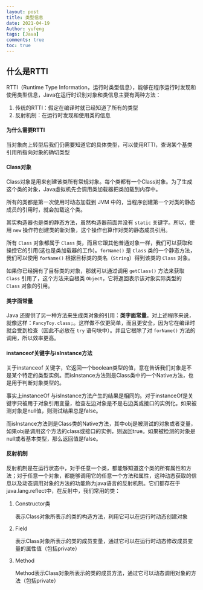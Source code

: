 ```yaml
---
layout: post
title: 类型信息
date: 2021-04-19
Author: yufeng 
tags: [Java]
comments: true
toc: true
---
```


## 什么是RTTI

RTTI（Runtime Type Information，运行时类型信息），能够在程序运行时发现和使用类型信息，Java在运行时识别对象和类信息主要有两种方法：

1. 传统的RTTI：假定在编译时就已经知道了所有的类型
2. 反射机制：在运行时发现和使用类的信息

#### 为什么需要RTTI

当对象向上转型后我们仍需要知道它的具体类型，可以使用RTTI，查询某个基类引用所指向对象的确切类型

#### Class对象

Class对象是用来创建该类所有常规对象。每个类都有一个Class对象。为了生成这个类的对象，Java虚拟机先会调用类加载器把类加载到内存中。

所有的类都是第一次使用时动态加载到 JVM 中的，当程序创建第一个对类的静态成员的引用时，就会加载这个类。

其实构造器也是类的静态方法，虽然构造器前面并没有 `static` 关键字。所以，使用 `new` 操作符创建类的新对象，这个操作也算作对类的静态成员引用。

所有 `Class` 对象都属于 `Class` 类，而且它跟其他普通对象一样，我们可以获取和操控它的引用(这也是类加载器的工作)。`forName()` 是 `Class` 类的一个静态方法，我们可以使用 `forName()` 根据目标类的类名（`String`）得到该类的 `Class` 对象。

如果你已经拥有了目标类的对象，那就可以通过调用 `getClass()` 方法来获取 `Class` 引用了，这个方法来自根类 `Object`，它将返回表示该对象实际类型的 `Class` 对象的引用。

#### 类字面常量

Java 还提供了另一种方法来生成类对象的引用：**类字面常量**。对上述程序来说，就像这样：`FancyToy.class;`。这样做不仅更简单，而且更安全，因为它在编译时就会受到检查（因此不必放在 `try` 语句块中）。并且它根除了对 `forName()` 方法的调用，所以效率更高。

#### instanceof关键字与isInstance方法

关于instanceof 关键字，它返回一个boolean类型的值，意在告诉我们对象是不是某个特定的类型实例。而isInstance方法则是Class类中的一个Native方法，也是用于判断对象类型的。

事实上instanceOf 与isInstance方法产生的结果是相同的。对于instanceOf是关键字只被用于对象引用变量，检查左边对象是不是右边类或接口的实例化。如果被测对象是null值，则测试结果总是false。

而isInstance方法则是Class类的Native方法，其中obj是被测试的对象或者变量，如果obj是调用这个方法的class或接口的实例，则返回true。如果被检测的对象是null或者基本类型，那么返回值是false。

#### 反射机制

反射机制是在运行状态中，对于任意一个类，都能够知道这个类的所有属性和方法；对于任意一个对象，都能够调用它的任意一个方法和属性，这种动态获取的信息以及动态调用对象的方法的功能称为java语言的反射机制。它们都存在于java.lang.reflect中，在反射中，我们常用的类：

1. Constructor类

   表示Class对象所表示的类的构造方法，利用它可以在运行时动态创建对象

2. Field

   表示Class对象所表示的类的成员变量，通过它可以在运行时动态修改成员变量的属性值（包括private）

3. Method

   Method表示Class对象所表示的类的成员方法，通过它可以动态调用对象的方法（包括private）


